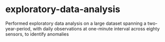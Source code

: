 # exploratory-data-analysis

Performed exploratory data analysis on a large dataset spanning a two-year-period, with daily observations at one-minute interval across eighty sensors, to identify anomalies
